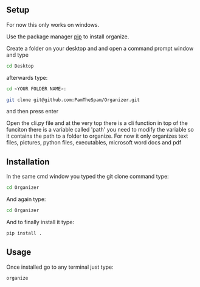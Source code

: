 ## Setup

For now this only works on windows.

Use the package manager [pip](https://pip.pypa.io/en/stable/) to install organize.

Create a folder on your desktop and and open a command prompt window and type 
```bash
cd Desktop
```
afterwards type:
```bash
cd <YOUR FOLDER NAME>:
```

```bash
git clone git@github.com:PamTheSpam/Organizer.git
```
and then press enter

Open the cli.py file and at the very top there is a cli function in top of the funciton there is a variable called 'path' you need to modify the variable so it contains the path to a folder to organize. For now it only organizes text files, pictures, python files, executables, microsoft word docs and pdf

## Installation

In the same cmd window you typed the git clone command type:
```bash
cd Organizer
```
And again type:
```bash
cd Organizer
```
And to finally install it type:
```bash
pip install .
```

## Usage

Once installed go to any terminal just type:
```bash
organize
```
